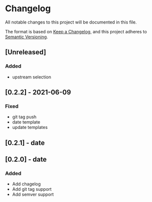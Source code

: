 # Changelog
All notable changes to this project will be documented in this file.

The format is based on [Keep a Changelog](https://keepachangelog.com/en/1.0.0/),
and this project adheres to [Semantic Versioning](https://semver.org/spec/v2.0.0.html).

## [Unreleased]
### Added
- upstream selection

## [0.2.2] - 2021-06-09
### Fixed
- git tag push
- date template
- update templates

## [0.2.1] - date

## [0.2.0] - date
### Added
- Add chagelog
- Add git tag support
- Add semver support
